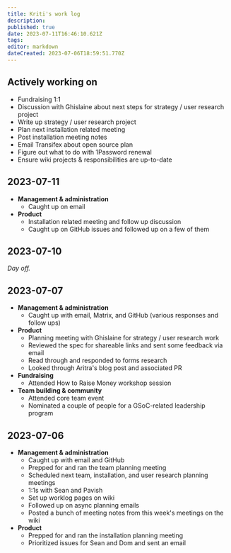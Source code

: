 ```yaml
---
title: Kriti's work log
description: 
published: true
date: 2023-07-11T16:46:10.621Z
tags: 
editor: markdown
dateCreated: 2023-07-06T18:59:51.770Z
---
```


## Actively working on

- Fundraising 1:1
- Discussion with Ghislaine about next steps for strategy / user research project
- Write up strategy / user research project
- Plan next installation related meeting
- Post installation meeting notes
- Email Transifex about open source plan
- Figure out what to do with 1Password renewal
- Ensure wiki projects & responsibilities are up-to-date

## 2023-07-11
- **Management & administration**
  - Caught up on email
- **Product**
  - Installation related meeting and follow up discussion
  - Caught up on GitHub issues and followed up on a few of them

## 2023-07-10
*Day off.*

## 2023-07-07
- **Management & administration**
  - Caught up with email, Matrix, and GitHub (various responses and follow ups)
- **Product**
  - Planning meeting with Ghislaine for strategy / user research work 
  - Reviewed the spec for shareable links and sent some feedback via email
  - Read through and responded to forms research
  - Looked through Aritra's blog post and associated PR
- **Fundraising**
  - Attended How to Raise Money workshop session
- **Team building & community**
  - Attended core team event
  - Nominated a couple of people for a GSoC-related leadership program

## 2023-07-06
- **Management & administration**
  - Caught up with email and GitHub
  - Prepped for and ran the team planning meeting
  - Scheduled next team, installation, and user research planning meetings
  - 1:1s with Sean and Pavish
  - Set up worklog pages on wiki
  - Followed up on async planning emails
  - Posted a bunch of meeting notes from this week's meetings on the wiki
- **Product**
  - Prepped for and ran the installation planning meeting
  - Prioritized issues for Sean and Dom and sent an email
